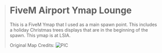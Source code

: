 > # FiveM Airport Ymap Lounge
> This is a FiveM Ymap that I used as a main spawn point. This includes a holiday Christmas trees displays that are in the beginning of the spawn. This ymap is at LSIA.
> 
> 
> Original Map Credits:
>  ![PIC](https://cdn.discordapp.com/attachments/707792578141225052/796786652566519808/FiveM_GTAProcess_4sNh5PiQxr.jpg)
